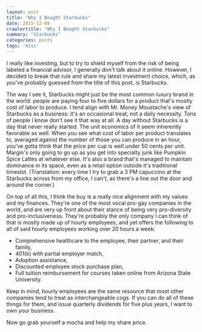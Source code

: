 ```yaml
---
layout: post
title: "Why I Bought Starbucks"
date: 2015-12-09
crawlertitle: "Why I Bought Starbucks"
summary: "Starbucks"
categories: posts
tags: 'misc'
---
```

I really like investing, but to try to shield myself from the risk of being labeled a financial advisor, I generally don't talk about it online. However, I decided to break that rule and share my latest investment choice, which, as you've probably guessed from the title of this post, is Starbucks. 

The way I see it, Starbucks might just be the most common luxury brand in the world: people are paying four to five dollars for a product that's mostly cost of labor to produce. I tend align with Mr. Money Moustache's view of Starbucks as a business: it's an occasional treat, not a daily necessity. Tons of people I know don't see it that way at all. A day without Starbucks is a day that never really started. The unit economics of it seem inherently favorable as well. When you see what cost of labor per product translates to, averaged against the number of those you can produce in an hour, you've gotta think that the price per cup is well under 50 cents per unit. Margin's only going to go up as you get into specialty junk like Pumpkin Spice Lattes at whatever else. It's also a brand that's managed to maintain dominance in its space, even as a retail option outside it's traditional timeslot. (Translation: every time I try to grab a 3 PM capuccino at the Starbucks across from my office, I can't, as there's a line out the door and around the corner.)

On top of all this, I think the buy is a really nice alignment with my values and my finances. They're one of the most vocal pro-gay companies in the world, and are very up front about their stance of being very pro-diversity and pro-inclusiveness. They're probably the only company I can think of that is mostly made up of hourly employees, and yet offers the following to all of said hourly employees working over 20 hours a week:

* Comprehensive healthcare to the employee, their partner, and their family,
* 401(k) with partial employer match,
* Adoption assistance,
* Discounted employee stock purchase plan,
* Full tuition reimbursement for courses taken online from Arizona State University.

Keep in mind, hourly employees are the same resource that most other companies tend to treat as interchangeable cogs. If you can do all of these things for them, and issue quarterly dividends for five plus years, I want to own your business. 

Now go grab yourself a mocha and help my share price. 
